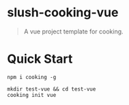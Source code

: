 # slush-cooking-vue

> A vue project template for cooking.

# Quick Start
```shell
npm i cooking -g

mkdir test-vue && cd test-vue
cooking init vue
```
